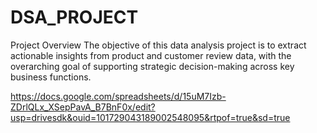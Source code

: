 # DSA_PROJECT
Project Overview The objective of this data analysis project is to extract actionable insights from product and customer review data, with the overarching goal of supporting strategic decision-making across key business functions.

https://docs.google.com/spreadsheets/d/15uM7Izb-ZDrlQLx_XSepPavA_B7BnF0x/edit?usp=drivesdk&ouid=101729043189002548095&rtpof=true&sd=true
